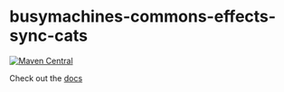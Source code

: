 # busymachines-commons-effects-sync-cats

[![Maven Central](https://img.shields.io/maven-central/v/com.busymachines/busymachines-commons-effects-sync-cats_2.12.svg)](https://maven-badges.herokuapp.com/maven-central/com.busymachines/bubusymachines-commons-effects-sync-cats_2.12)

Check out the [docs](http://busymachines.github.io/busymachines-commons/docs/effects.html)